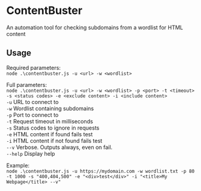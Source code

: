 # ContentBuster
 An automation tool for checking subdomains from a wordlist for HTML content

## Usage  
Required parameters:  
`node .\contentbuster.js -u <url> -w <wordlist>`  

Full parameters:  
`node .\contentbuster.js -u <url> -w <wordlist> -p <port> -t <timeout> -s <status codes> -e <exclude content> -i <include content>`  
`-u` URL to connect to  
`-w` Wordlist containing subdomains  
`-p` Port to connect to  
`-t` Request timeout in milliseconds  
`-s` Status codes to ignore in requests  
`-e` HTML content if found fails test  
`-i` HTML content if not found fails test  
`--v` Verbose. Outputs always, even on fail.  
`--help` Display help  

Example:  
`node .\contentbuster.js -u https://mydomain.com -w wordlist.txt -p 80 -t 1000 -s "400,404,500" -e "<div>test</div>" -i "<title>My Webpage</title> --v"`
